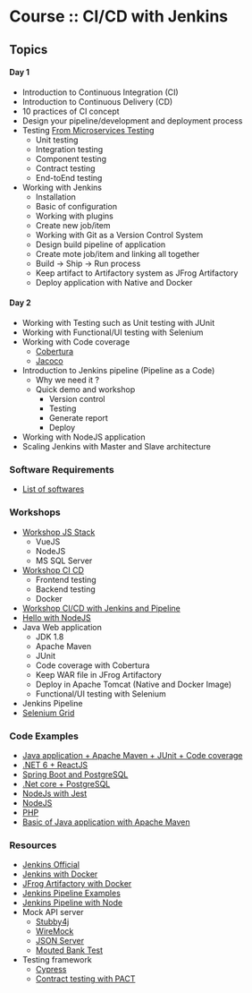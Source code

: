 # Course :: CI/CD with Jenkins
## Topics
#### Day 1
* Introduction to Continuous Integration (CI)
* Introduction to Continuous Delivery (CD)
* 10 practices of CI concept
* Design your pipeline/development and deployment process
* Testing [From Microservices Testing](https://martinfowler.com/articles/microservice-testing/)
  * Unit testing
  * Integration testing
  * Component testing
  * Contract testing
  * End-toEnd testing
* Working with Jenkins
  * Installation
  * Basic of configuration
  * Working with plugins
  * Create new job/item
  * Working with Git as a Version Control System
  * Design build pipeline of application
  * Create mote job/item and linking all together
  * Build -> Ship -> Run process
  * Keep artifact to Artifactory system as JFrog Artifactory
  * Deploy application with Native and Docker
  
#### Day 2
* Working with Testing such as Unit testing  with JUnit
* Working with Functional/UI testing with Selenium
* Working with Code coverage
  * [Cobertura](http://cobertura.github.io/cobertura/)
  * [Jacoco](http://www.eclemma.org/jacoco/)
* Introduction to Jenkins pipeline (Pipeline as a Code)
  * Why we need it ?
  * Quick demo and workshop
    * Version control
    * Testing
    * Generate report
    * Deploy
* Working with NodeJS application
* Scaling Jenkins with Master and Slave architecture

### Software Requirements
* [List of softwares](https://github.com/up1/course-ci-cd-with-jenkins/wiki/Softwares)

### Workshops
* [Workshop JS Stack](https://github.com/up1/workshop-testing-with-js-stack)
  * VueJS
  * NodeJS
  * MS SQL Server  
* [Workshop CI CD](https://github.com/up1/workshop-ci-jenkins-docker)
  * Frontend testing
  * Backend testing
  * Docker
* [Workshop CI/CD with Jenkins and Pipeline](https://github.com/up1/workshop-ci-cd-with-jenkins)
* [Hello with NodeJS](https://github.com/up1/workshop-nodejs-ci-cd)
* Java Web application
  * JDK 1.8
  * Apache Maven
  * JUnit
  * Code coverage with Cobertura
  * Keep WAR file in JFrog Artifactory
  * Deploy in Apache Tomcat (Native and Docker Image)
  * Functional/UI testing with Selenium
* Jenkins Pipeline
* [Selenium Grid](https://github.com/up1/course-ci-cd-with-jenkins/blob/master/slide/SCK-SELENIUM-GRID.pdf)

### Code Examples
* [Java application + Apache Maven + JUnit + Code coverage](https://github.com/up1/workshop-java-web-tdd/)
* [.NET 6 + ReactJS](https://github.com/up1/workshop-dotnet-react)
* [Spring Boot and PostgreSQL](https://github.com/up1/demo-spring-boot-cicd)
* [.Net core + PostgreSQL](https://github.com/up1/workshop-testing)
* [NodeJs with Jest](https://github.com/up1/workshop-tdd-nodejs-20201018)
* [NodeJS](https://github.com/up1/workshop-tdd-api-with-nodejs)
* [PHP](https://github.com/up1/demo-php-ci)
* [Basic of Java application with Apache Maven](https://github.com/up1/maven_java_web_example)

### Resources
* [Jenkins Official](https://jenkins.io)
* [Jenkins with Docker](https://github.com/jenkinsci/docker/blob/master/README.md)
* [JFrog Artifactory with Docker](https://www.jfrog.com/confluence/display/RTF/Installing+with+Docker)
* [Jenkins Pipeline Examples](https://github.com/jenkinsci/pipeline-examples)
* [Jenkins Pipeline with Node](https://jenkins.io/doc/tutorials/building-a-node-js-and-react-app-with-npm/)
* Mock API server
  * [Stubby4j](https://github.com/azagniotov/stubby4j)
  * [WireMock](http://wiremock.org/)
  * [JSON Server](https://github.com/typicode/json-server)
  * [Mouted Bank Test](http://www.mbtest.org/)
* Testing framework
  * [Cypress](https://www.cypress.io/)
  * [Contract testing with PACT](https://docs.pact.io/)



